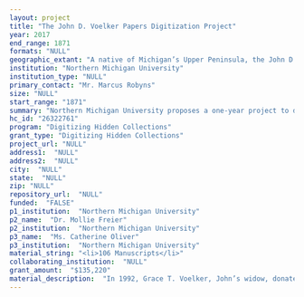 ```yaml
--- 
layout: project 
title: "The John D. Voelker Papers Digitization Project"
year: 2017
end_range: 1871
formats: "NULL"
geographic_extant: "A native of Michigan’s Upper Peninsula, the John D. Volker’s papers document much of the culture and politics of this unique region. The papers also document judicial, literary, and sport fishing subjects for Michigan and the Great Lakes region of the United States."
institution: "Northern Michigan University"
institution_type: "NULL"
primary_contact: "Mr. Marcus Robyns"
size: "NULL"
start_range: "1871"
summary: "Northern Michigan University proposes a one-year project to digitize the the John D. Voelker papers (MSS-39) maintained by the Central Upper Peninsula and Northern Michigan University Archives. The project will contract with CreeksideDigital to digitize approximately 106 cubic feet of paper, photographic, and analog audio-visual material. The project will link digital objects with appropriate metadata to the collection’s existing EAD finding aid on ArchivesSpace. Working with NMU faculty and students, the Project will collaborate with the NMU Department of English’s Digital Humanities Graduate Certificate Program as an instructional resource and to create enhanced scholarly content to the digital records. Finally, the Project will utilize Preservica as the long-term preservation and access software platform for the digital records."
hc_id: "26322761"
program: "Digitizing Hidden Collections"
grant_type: "Digitizing Hidden Collections"
project_url: "NULL"
address1:  "NULL"
address2:  "NULL"
city:  "NULL"
state:  "NULL"
zip: "NULL"
repository_url:  "NULL"
funded:  "FALSE"
p1_institution:  "Northern Michigan University"
p2_name:  "Dr. Mollie Freier"
p2_institution:  "Northern Michigan University"
p3_name:  "Ms. Catherine Oliver"
p3_institution:  "Northern Michigan University"
material_string: "<li>106 Manuscripts</li>"
collaborating_institution:  "NULL"
grant_amount:  "$135,220"
material_description:  "In 1992, Grace T. Voelker, John’s widow, donated the papers to Northern Michigan University. The John D. Voelker papers document Voelker's life, his career as a lawyer, prosecuting attorney of Marquette County, and associate justice of the Michigan Supreme Court, and his activities as a writer and a celebrated trout fisherman. There is also material on the Voelker and Traver (maternal side) families from their arrival in the United States. The records cover the years 1871 to 1992, with most of the items covering the period between 1930 and 1990. The legal case files shed light on economic and social conditions in Marquette County during the 1930s and 1940s, including the contentious1946 iron miners’ strike. The published and unpublished manuscripts document Voelker’s development as a writer and the effort he put into crafting his works. In particular, the collection includes iterations of edited manuscript drafts and annotated notes. Of particular note, are the handwritten drafts of Voelker’s most famous novel, Anatomy of a Murder. The correspondence covers a wide range of subjects focused on judicial, fishing, and literary endeavors. The collection of letters also documents Voelker’s professional and personal relationships with a various literary, political, and judicial luminaries, such as Charles Kuralt, Otto Premminger, Glenn T. Seaborg, Hugo J. Melvoin, and Eilhu Winer. The collection also documents Voelker’s interest in environmental preservation. He was greatly concerned with pollution in Lake Superior and corresponded with Grant Merritt and Verna Mize on the Reserve Mining dumping issue."
---
```


